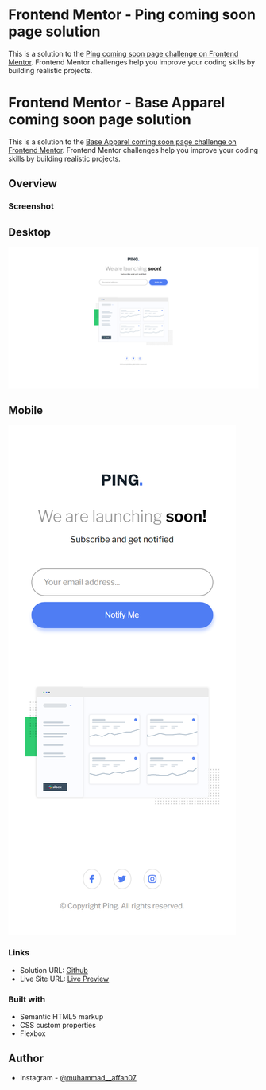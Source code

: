 # Frontend Mentor - Ping coming soon page solution

This is a solution to the [Ping coming soon page challenge on Frontend Mentor](https://www.frontendmentor.io/challenges/ping-single-column-coming-soon-page-5cadd051fec04111f7b848da). Frontend Mentor challenges help you improve your coding skills by building realistic projects. 


# Frontend Mentor - Base Apparel coming soon page solution

This is a solution to the [Base Apparel coming soon page challenge on Frontend Mentor](https://www.frontendmentor.io/challenges/base-apparel-coming-soon-page-5d46b47f8db8a7063f9331a0). Frontend Mentor challenges help you improve your coding skills by building realistic projects. 


## Overview

### Screenshot

## Desktop
![](./Final_Desktop.png)

## Mobile
![](./Final_Mobile.png)


### Links

- Solution URL: [Github](https://github.com/Affan840/Ping-Single-Column-Coming-Soon-Page)
- Live Site URL: [Live Preview](https://affan840.github.io/Ping-Single-Column-Coming-Soon-Page/)


### Built with

- Semantic HTML5 markup
- CSS custom properties
- Flexbox


## Author

- Instagram - [@muhammad__affan07](https://www.instagram.com/muhammad__affan07/)
